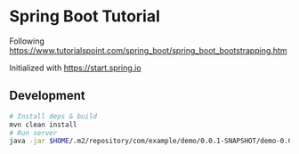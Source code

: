 # Spring Boot Tutorial

Following https://www.tutorialspoint.com/spring_boot/spring_boot_bootstrapping.htm

Initialized with https://start.spring.io

## Development

```bash
# Install deps & build
mvn clean install
# Run server
java -jar $HOME/.m2/repository/com/example/demo/0.0.1-SNAPSHOT/demo-0.0.1-SNAPSHOT.jar
```
